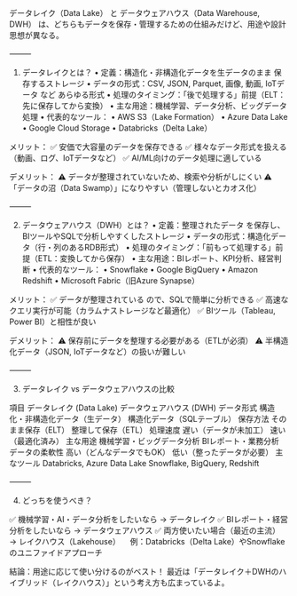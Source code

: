 データレイク（Data Lake） と データウェアハウス（Data Warehouse, DWH） は、どちらもデータを保存・管理するための仕組みだけど、用途や設計思想が異なる。

⸻

1. データレイクとは？
	•	定義：構造化・非構造化データを生データのまま 保存するストレージ
	•	データの形式：CSV, JSON, Parquet, 画像, 動画, IoTデータ など あらゆる形式
	•	処理のタイミング：「後で処理する」前提（ELT：先に保存してから変換）
	•	主な用途：機械学習、データ分析、ビッグデータ処理
	•	代表的なツール：
	•	AWS S3（Lake Formation）
	•	Azure Data Lake
	•	Google Cloud Storage
	•	Databricks（Delta Lake）

メリット：
✅ 安価で大容量のデータを保存できる
✅ 様々なデータ形式を扱える（動画、ログ、IoTデータなど）
✅ AI/ML向けのデータ処理に適している

デメリット：
⚠️ データが整理されていないため、検索や分析がしにくい
⚠️ 「データの沼（Data Swamp）」になりやすい（管理しないとカオス化）

⸻

2. データウェアハウス（DWH）とは？
	•	定義：整理されたデータ を保存し、BIツールやSQLで分析しやすくしたストレージ
	•	データの形式：構造化データ（行・列のあるRDB形式）
	•	処理のタイミング：「前もって処理する」前提（ETL：変換してから保存）
	•	主な用途：BIレポート、KPI分析、経営判断
	•	代表的なツール：
	•	Snowflake
	•	Google BigQuery
	•	Amazon Redshift
	•	Microsoft Fabric（旧Azure Synapse）

メリット：
✅ データが整理されている ので、SQLで簡単に分析できる
✅ 高速なクエリ実行が可能（カラムナストレージなど最適化）
✅ BIツール（Tableau, Power BI）と相性が良い

デメリット：
⚠️ 保存前にデータを整理する必要がある（ETLが必須）
⚠️ 半構造化データ（JSON, IoTデータなど）の扱いが難しい

⸻

3. データレイク vs データウェアハウスの比較

項目	データレイク (Data Lake)	データウェアハウス (DWH)
データ形式	構造化・非構造化データ（生データ）	構造化データ（SQLテーブル）
保存方法	そのまま保存（ELT）	整理して保存（ETL）
処理速度	遅い（データが未加工）	速い（最適化済み）
主な用途	機械学習・ビッグデータ分析	BIレポート・業務分析
データの柔軟性	高い（どんなデータでもOK）	低い（整ったデータが必要）
主なツール	Databricks, Azure Data Lake	Snowflake, BigQuery, Redshift



⸻

4. どっちを使うべき？

✅ 機械学習・AI・データ分析をしたいなら → データレイク
✅ BIレポート・経営分析をしたいなら → データウェアハウス
✅ 両方使いたい場合（最近の主流） → レイクハウス（Lakehouse）
　例：Databricks（Delta Lake）やSnowflakeのユニファイドアプローチ

結論：用途に応じて使い分けるのがベスト！
最近は「データレイク＋DWHのハイブリッド（レイクハウス）」という考え方も広まっているよ。